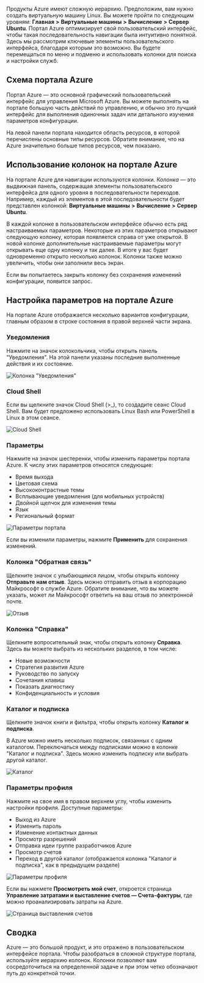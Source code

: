 Продукты Azure имеют сложную иерархию. Предположим, вам нужно создать виртуальную машину Linux. Вы можете пройти по следующим уровням: **Главная** **>** **Виртуальные машины** **>** **Вычисление** **>** **Сервер Ubuntu**. Портал Azure оптимизирует свой пользовательский интерфейс, чтобы такая последовательность навигации была интуитивно понятной. Здесь мы рассмотрим ключевые элементы пользовательского интерфейса, благодаря которым это возможно. Вы будете перемещаться по меню и подменю и использовать колонки для поиска и настройки служб.

## <a name="azure-portal-layout"></a>Схема портала Azure

Портал Azure — это основной графический пользовательский интерфейс для управления Microsoft Azure. Вы можете выполнять на портале большую часть действий по управлению, и обычно это лучший интерфейс для выполнения одиночных задач или детального изучения параметров конфигурации.

На левой панели портала находится область ресурсов, в которой перечислены основные типы ресурсов. Обратите внимание, что на Azure значительно больше типов ресурсов, чем показано.

## <a name="using-blades-in-azure-portal"></a>Использование колонок на портале Azure

На портале Azure для навигации используются колонки. _Колонка_ — это выдвижная панель, содержащая элементы пользовательского интерфейса для одного уровня в последовательности переходов. Например, каждый из элементов в этой последовательности будет представлен колонкой: **Виртуальные машины** **>** **Вычисление** **>** **Сервер Ubuntu**.

В каждой колонке в пользовательском интерфейсе обычно есть ряд настраиваемых параметров. Некоторые из этих параметров открывают следующую колонку, которая появляется справа от уже открытой. В новой колонке дополнительные настраиваемые параметры могут открывать еще одну колонку и так далее. В итоге у вас будет одновременно открыто несколько колонок. Колонки также можно увеличить, чтобы они заполнили весь экран.

Если вы попытаетесь закрыть колонку без сохранения изменений конфигурации, появится запрос.

## <a name="configuring-settings-in-azure-portal"></a>Настройка параметров на портале Azure

На портале Azure отображается несколько вариантов конфигурации, главным образом в строке состояния в правой верхней части экрана.

### <a name="notifications"></a>Уведомления

Нажмите на значок колокольчика, чтобы открыть панель "Уведомления". На этой панели указаны последние выполненные действия и их состояние.

![Колонка "Уведомления"](../images/2-notifications-blade.PNG)

### <a name="cloud-shell"></a>Cloud Shell

Если вы щелкните значок Cloud Shell (>_), то создадите сеанс Cloud Shell. Вам будет предложено использовать Linux Bash или PowerShell в Linux в этом сеансе.

![Cloud Shell](../images/2-choose-shell.PNG)

### <a name="settings"></a>Параметры

Нажмите на значок шестеренки, чтобы изменить параметры портала Azure. К числу этих параметров относятся следующие:

* Время выхода
* Цветовая схема
* Высококонтрастные темы
* Всплывающие уведомления (для мобильных устройств)
* Двойной щелчок для изменения темы
* Язык
* Региональный формат

![Параметры портала](../images/2-settings-blade.PNG)

Если вы изменили параметры, нажмите **Применить** для сохранения изменений.

### <a name="feedback-blade"></a>Колонка "Обратная связь"

Щелкните значок с улыбающимся лицом, чтобы открыть колонку **Отправьте нам отзыв**. Здесь можно отправить отзыв в корпорацию Майкрософт о службе Azure. Обратите внимание, что вы можете указать, может ли Майкрософт ответить на ваш отзыв по электронной почте.

![Отзыв](../images/2-feedback-blade.PNG)

### <a name="help-blade"></a>Колонка "Справка"

Щелкните вопросительный знак, чтобы открыть колонку **Справка**. Здесь вы можете выбрать из нескольких разделов, в том числе:

* Новые возможности
* Стратегия развития Azure
* Руководство по запуску
* Сочетания клавиш
* Показать диагностику
* Конфиденциальность и условия

### <a name="directory-and-subscription"></a>Каталог и подписка

Щелкните значок книги и фильтра, чтобы открыть колонку **Каталог и подписка**.

В Azure можно иметь несколько подписок, связанных с одним каталогом. Переключаться между подписками можно в колонке "Каталог и подписка". Здесь можно изменить подписку или выбрать другой каталог.

![Каталог](../images/2-directory-blade-1.PNG)

### <a name="profile-settings"></a>Параметры профиля

Нажмите на свое имя в правом верхнем углу, чтобы изменить настройки профиля.
Доступные параметры:

* Выход из Azure
* Изменить пароль
* Изменение контактных данных
* Просмотр разрешений
* Отправка идеи группе разработчиков Azure
* Просмотр счетов
* Переход в другой каталог (отображается колонка "Каталог и подписка", как в предыдущем разделе)

![Параметры профиля](../images/2-portal-menu.png)

Если вы нажмете **Просмотреть мой счет**, откроется страница **Управление затратами и выставление счетов — Счета-фактуры**, где можно проанализировать затраты на Azure.

![Страница выставления счетов](../images/2-portal-billing.PNG)

## <a name="summary"></a>Сводка

Azure — это большой продукт, и это отражено в пользовательском интерфейсе портала. Чтобы разобраться в сложной структуре портала, используйте иерархию колонок. Колонки позволяют вам сосредоточиться на определенной задаче и при этом четко обозначают путь до конкретной точки.